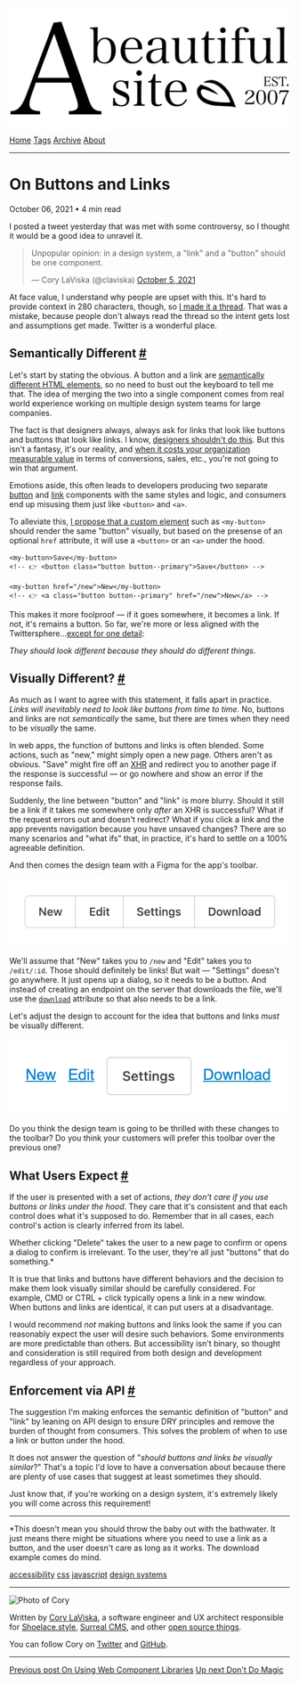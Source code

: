 <a href="../../index.html" class="header-link"><img src="../../images/logos/wordmark.svg" alt="A Beautiful Site" class="wordmark" /></a> <a href="../../index.html" class="nav-item">Home</a> <a href="../../tags/index.html" class="nav-item">Tags</a> <a href="../index.html" class="nav-item">Archive</a> <a href="../../about/index.html" class="nav-item">About</a>

---

# On Buttons and Links

October 06, 2021 • 4 min read

I posted a tweet yesterday that was met with some controversy, so I thought it would be a good idea to unravel it.

> Unpopular opinion: in a design system, a "link" and a "button" should be one component.
>
> — Cory LaViska (@claviska) [October 5, 2021](https://twitter.com/bgooonz/status/1445479402532261892?ref_src=twsrc%5Etfw)

At face value, I understand why people are upset with this. It's hard to provide context in 280 characters, though, so [I made it a thread](https://twitter.com/bgooonz/status/1445479402532261892). That was a mistake, because people don't always read the thread so the intent gets lost and assumptions get made. Twitter is a wonderful place.

## Semantically Different <a href="#semantically-different" class="direct-link">#</a>

Let's start by stating the obvious. A button and a link are [semantically different HTML elements](https://www.webaxe.org/proper-use-buttons-links/), so no need to bust out the keyboard to tell me that. The idea of merging the two into a single component comes from real world experience working on multiple design system teams for large companies.

The fact is that designers always, always ask for links that look like buttons and buttons that look like links. I know, [designers shouldn't do this](https://twitter.com/oliverturner/status/1445724464860127244?s=20). But this isn't a fantasy, it's our reality, and [when it costs your organization measurable value](https://twitter.com/bgooonz/status/1445722314889437184) in terms of conversions, sales, etc., you're not going to win that argument.

Emotions aside, this often leads to developers producing two separate [button](https://explore.fast.design/components/fast-button) and [link](https://explore.fast.design/components/fast-anchor) components with the same styles and logic, and consumers end up misusing them just like `<button>` and `<a>`.

To alleviate this, [I propose that a custom element](https://twitter.com/bgooonz/status/1445480631832436747) such as `<my-button>` should render the same "button" visually, but based on the presense of an optional `href` attribute, it will use a `<button>` or an `<a>` under the hood.

    <my-button>Save</my-button>
    <!-- 👉 <button class="button button--primary">Save</button> -->

    <my-button href="/new">New</my-button>
    <!-- 👉 <a class="button button--primary" href="/new">New</a> -->

This makes it more foolproof — if it goes somewhere, it becomes a link. If not, it's remains a button. So far, we're more or less aligned with the Twittersphere…[except for one detail](https://twitter.com/EmmaJ_PR/status/1445664177821925387?s=20):

_They should look different because they should do different things._

## Visually Different? <a href="#visually-different%3F" class="direct-link">#</a>

As much as I want to agree with this statement, it falls apart in practice. _Links will inevitably need to look like buttons from time to time._ No, buttons and links are not _semantically_ the same, but there are times when they need to be _visually_ the same.

In web apps, the function of buttons and links is often blended. Some actions, such as "new," might simply open a new page. Others aren't as obvious. "Save" might fire off an [XHR](https://developer.mozilla.org/en-US/docs/Web/API/XMLHttpRequest) and redirect you to another page if the response is successful — or go nowhere and show an error if the response fails.

Suddenly, the line between "button" and "link" is more blurry. Should it still be a link if it takes me somewhere only _after_ an XHR is successful? What if the request errors out and doesn't redirect? What if you click a link and the app prevents navigation because you have unsaved changes? There are so many scenarios and "what ifs" that, in practice, it's hard to settle on a 100% agreeable definition.

And then comes the design team with a Figma for the app's toolbar.

![Button group with four actions: new, edit, settings, download](../../images/toolbar-with-buttons.png)

We'll assume that "New" takes you to `/new` and "Edit" takes you to `/edit/:id`. Those should definitely be links! But wait — "Settings" doesn't go anywhere. It just opens up a dialog, so it needs to be a button. And instead of creating an endpoint on the server that downloads the file, we'll use the [`download`](https://developer.mozilla.org/en-US/docs/Web/HTML/Element/a#attr-download) attribute so that also needs to be a link.

Let's adjust the design to account for the idea that buttons and links _must_ be visually different.

![A button group with a new link, edit link, settings button, and a download link](../../images/toolbar-with-buttons-and-links.png)

Do you think the design team is going to be thrilled with these changes to the toolbar? Do you think your customers will prefer this toolbar over the previous one?

## What Users Expect <a href="#what-users-expect" class="direct-link">#</a>

If the user is presented with a set of actions, _they don't care if you use buttons or links under the hood_. They care that it's consistent and that each control does what it's supposed to do. Remember that in all cases, each control's action is clearly inferred from its label.

Whether clicking "Delete" takes the user to a new page to confirm or opens a dialog to confirm is irrelevant. To the user, they're all just "buttons" that do something.\*

It is true that links and buttons have different behaviors and the decision to make them look visually similar should be carefully considered. For example, CMD or CTRL + click typically opens a link in a new window. When buttons and links are identical, it can put users at a disadvantage.

I would recommend _not_ making buttons and links look the same if you can reasonably expect the user will desire such behaviors. Some environments are more predictable than others. But accessibility isn't binary, so thought and consideration is still required from both design and development regardless of your approach.

## Enforcement via API <a href="#enforcement-via-api" class="direct-link">#</a>

The suggestion I'm making enforces the semantic definition of "button" and "link" by leaning on API design to ensure DRY principles and remove the burden of thought from consumers. This solves the problem of when to use a link or button under the hood.

It does not answer the question of "_should buttons and links be visually similar_?" That's a topic I'd love to have a conversation about because there are plenty of use cases that suggest at least sometimes they should.

Just know that, if you're working on a design system, it's extremely likely you will come across this requirement!

---

<span class="small"></span>

\*This doesn't mean you should throw the baby out with the bathwater. It just means there might be situations where you need to use a link as a button, and the user doesn't care as long as it works. The download example comes do mind.

<a href="../../tags/accessibility/index.html" class="post-tag">accessibility</a> <a href="../../tags/css/index.html" class="post-tag">css</a> <a href="../../tags/javascript/index.html" class="post-tag">javascript</a> <a href="../../tags/design%20systems/index.html" class="post-tag">design systems</a>

---

<img src="http://0.gravatar.com/avatar/bf1b3b95fd5b096a3592247c29667b33?s=512" alt="Photo of Cory" class="avatar avatar-small" />

Written by [Cory LaViska](../../index-4.html), a software engineer and UX architect responsible for [Shoelace.style](https://shoelace.style/), [Surreal CMS](https://www.surrealcms.com/), and other [open source things](https://github.com/claviska).

You can follow Cory on [Twitter](https://twitter.com/bgooonz) and [GitHub](https://github.com/claviska).

---

<a href="../on-using-web-component-libraries/index.html" class="post-nav-previous"><span class="small">Previous post</span> On Using Web Component Libraries</a> <a href="../dont-do-magic/index.html" class="post-nav-next"><span class="small">Up next</span> Don't Do Magic</a>
